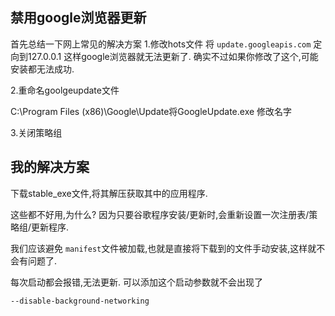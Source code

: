 
## 禁用google浏览器更新

首先总结一下网上常见的解决方案 
1.修改hots文件
将 `update.googleapis.com` 定向到127.0.0.1 这样google浏览器就无法更新了. 
确实不过如果你修改了这个,可能安装都无法成功. 

2.重命名goolgeupdate文件

C:\Program Files (x86)\Google\Update将GoogleUpdate.exe 修改名字  


3.关闭策略组

## 我的解决方案
下载stable_exe文件,将其解压获取其中的应用程序. 

这些都不好用,为什么? 因为只要谷歌程序安装/更新时,会重新设置一次注册表/策略组/更新程序. 

我们应该避免 `manifest`文件被加载,也就是直接将下载到的文件手动安装,这样就不会有问题了. 

每次启动都会报错,无法更新. 可以添加这个启动参数就不会出现了 
```bash
--disable-background-networking
```




